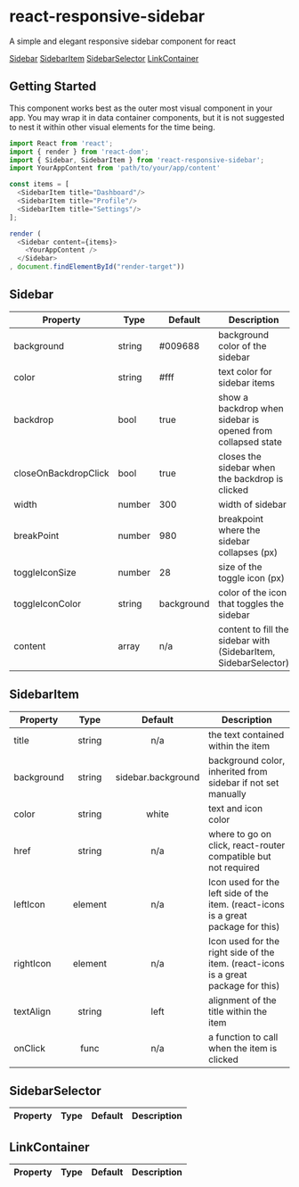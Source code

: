 # react-responsive-sidebar
A simple and elegant responsive sidebar component for react

[Sidebar](#sidebar)
[SidebarItem](#sidebaritem)
[SidebarSelector](#sidebarselector)
[LinkContainer](#linkcontainer)

## Getting Started
This component works best as the outer most visual component in your app. You may wrap it in data container components, but it is not suggested to nest it within other visual elements for the time being.

```javascript
import React from 'react';
import { render } from 'react-dom';
import { Sidebar, SidebarItem } from 'react-responsive-sidebar';
import YourAppContent from 'path/to/your/app/content'

const items = [
  <SidebarItem title="Dashboard"/>
  <SidebarItem title="Profile"/>
  <SidebarItem title="Settings"/>
];

render (
  <Sidebar content={items}>
    <YourAppContent />
  </Sidebar>
, document.findElementById("render-target"))
```

## Sidebar

|Property  |Type  |Default|Description|
| -------- | ---- | ----- | --------- |
|background|string|#009688|background color of the sidebar|
|color|string|#fff|text color for sidebar items|
|backdrop|bool|true|show a backdrop when sidebar is opened from collapsed state|
|closeOnBackdropClick|bool|true|closes the sidebar when the backdrop is clicked|
|width|number|300|width of sidebar|
|breakPoint|number|980|breakpoint where the sidebar collapses (px)|
|toggleIconSize|number|28|size of the toggle icon (px)|
|toggleIconColor|string|background|color of the icon that toggles the sidebar|
|content|array|n/a|content to fill the sidebar with (SidebarItem, SidebarSelector)|

## SidebarItem

|Property  |Type  |Default|Description|
| -------- |:----:|:-----:| --------- |
|title|string|n/a|the text contained within the item|
|background|string|sidebar.background|background color, inherited from sidebar if not set manually|
|color|string|white|text and icon color|
|href|string|n/a|where to go on click, react-router compatible but not required|
|leftIcon|element|n/a|Icon used for the left side of the item. (react-icons is a great package for this)|
|rightIcon|element|n/a|Icon used for the right side of the item. (react-icons is a great package for this)|
|textAlign|string|left|alignment of the title within the item|
|onClick|func|n/a|a function to call when the item is clicked|

## SidebarSelector

|Property  |Type  |Default|Description|
| -------- | ---- | ----- | --------- |

## LinkContainer

|Property  |Type  |Default|Description|
| -------- | ---- | ----- | --------- |
